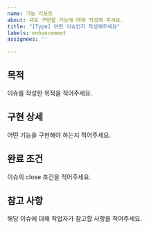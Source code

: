 ```yaml
---
name: 기능 리포트
about: 새로 구현할 기능에 대해 작성해 주세요.
title: "[Type] 어떤 이슈인지 작성해주세요"
labels: enhancement
assignees: ''

---
```


## 목적
이슈를 작성한 목적을 적어주세요.

## 구현 상세
어떤 기능을 구현해야 하는지 적어주세요.

## 완료 조건
이슈의 close 조건을 적어주세요.

## 참고 사항
해당 이슈에 대해 작업자가 참고할 사항을 적어주세요.
